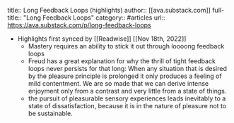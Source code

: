title:: Long Feedback Loops (highlights)
author:: [[ava.substack.com]]
full-title:: "Long Feedback Loops"
category:: #articles
url:: https://ava.substack.com/p/long-feedback-loops

- Highlights first synced by [[Readwise]] [[Nov 18th, 2022]]
	- Mastery requires an ability to stick it out through loooong feedback loops
	- Freud has a great explanation for why the thrill of tight feedback loops never persists for that long: When any situation that is desired by the pleasure principle is prolonged it only produces a feeling of mild contentment. We are so made that we can derive intense enjoyment only from a contrast and very little from a state of things.
	- the pursuit of pleasurable sensory experiences leads inevitably to a state of dissatisfaction, because it is in the nature of pleasure not to be sustainable.